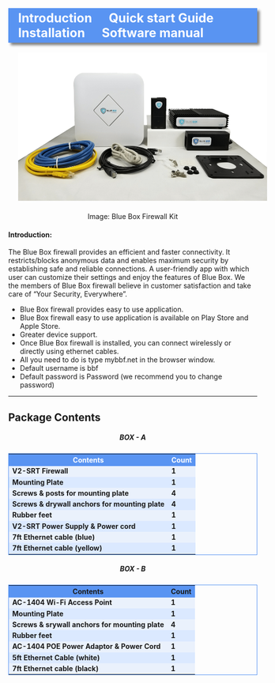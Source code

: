 <html>
<head>
	<title>BBF Manuals</title>
	<style>
		nav{
			background-color: #5994f2;
	    	padding: 5px;
	    	box-shadow: 5px 5px 5px grey;
		}
		nav a{
		padding: 0 15px;
		color:white;
		text-decoration: none;
		font-size:25px;
		}
		nav a:hover {
			color: black;
		}
		.firewall-kit-image{
			width:600px;
			height:300px;
			margin:20px;
		}
		.image-caption{
			background-color: gray;
		}
		.inner{
			width:900px;
		}
		.image-caption{
			background-color: whitesmoke;
    		margin: 0 171px;
    		border-radius: 5px;
    		margin-bottom: 30px;
		}
		intro-list li{
			    margin-left: 35px;
		}
	</style>
</head>
</html>
<body>
<nav>
  <a href="#"><b>Introduction</b></a>
  <a href="#"><b> Quick start Guide</b></a>
  <a href="#"><b>Installation</b></a>
  <a href="#"><b>Software manual</b></a>
 </nav>
<center><img src="Blue-Box-Firewall-AV2-Kit-Compleate.png" class="firewall-kit-image"></center>
<center><caption class="image-caption">Image: Blue Box Firewall Kit</caption></center>
<div>
<h4>Introduction:</h4>
<p>The Blue Box firewall provides an efficient and faster connectivity. It restricts/blocks anonymous data and enables maximum security    by establishing safe and reliable connections. A user-friendly app with which user can customize their settings and enjoy the features of Blue Box. We the members of Blue Box firewall believe in customer satisfaction and take care of “Your Security, Everywhere”. </p>
 <ul class="intro-list">
   <li>Blue Box firewall provides easy to use application.</li>
   <li>Blue Box firewall easy to use application is available on Play Store and Apple Store.</li>
   <li>Greater device support.</li>
   <li>Once Blue Box firewall is installed, you can connect wirelessly or directly using ethernet cables.</li>
   <li>All you need to do is type mybbf.net in the browser window.</li>
   <li>Default username is bbf</li>
   <li>Default password is Password (we recommend you to change password)</li>
  </ul>
 </div>
<hr>
<h2><b>Package Contents</b></h4>
<center><h5><b>BOX - A</h5></b></center>
<center>
<table style ="border:1px solid #5994f2; border-collapse:collapse; width:100%;font-weight: bold;">
	<tr style="background-color: #5994f2; text-align: center;">
		<th style="color:white">Contents</th>
		<th style="color:white">Count</th>
	</tr>
	<tr  style="background-color: #eaf1fc">
		<td>V2-SRT Firewall</td>
		<td>1</td>
	</tr>
	<tr  style="background-color: #dbe9ff">
		<td>Mounting Plate</td>
		<td>1</td>
	</tr>
	<tr  style="background-color: #eaf1fc">
		<td>Screws & posts for mounting plate</td>
		<td>4</td>
	</tr>
	<tr style="background-color: #dbe9ff">
		<td>Screws & drywall anchors for mounting plate</td>
		<td>4</td>
	</tr>
	<tr  style="background-color: #eaf1fc">
		<td>Rubber feet</td>
		<td>1</td>
	</tr>
	<tr style="background-color: #dbe9ff">
		<td>V2-SRT Power Supply & Power cord</td>
		<td>1</td>
	</tr>
	<tr  style="background-color: #eaf1fc">
		<td>7ft Ethernet cable (blue)</td>
		<td>1</td>
	</tr>
	<tr style="background-color:#dbe9ff">
		<td>7ft Ethernet cable (yellow)</td>
		<td>1</td>
	</tr>
</table>
</center>
<center><h5><b>BOX - B</h5></b></center>
<center>
<table style ="border:1px solid #5994f2; border-collapse:collapse; width:100%;font-weight: bold; margin-top: 20px;">
	<tr style="background-color: #5994f2; text-align: center;">
		<th>Contents</th>
		<th>Count</th>
	</tr>
	<tr  style="background-color: #eaf1fc">
		<td>AC-1404 Wi-Fi Access Point</td>
		<td>1</td>
	</tr>
	<tr  style="background-color: #dbe9ff">
		<td>Mounting Plate</td>
		<td>1</td>
	</tr>
	<tr  style="background-color: #eaf1fc">
		<td>Screws & srywall anchors for mounting plate</td>
		<td>4</td>
	</tr>
	<tr style="background-color: #dbe9ff">
		<td>Rubber feet</td>
		<td>1</td>
	</tr>
	<tr  style="background-color: #eaf1fc">
		<td>AC-1404 POE Power Adaptor & Power Cord</td>
		<td>1</td>
	</tr>
	<tr style="background-color: #dbe9ff">
		<td>5ft Ethernet Cable (white)</td>
		<td>1</td>
	</tr>
	<tr  style="background-color: #eaf1fc">
		<td>7ft Ethernet cable (black)</td>
		<td>1</td>
	</tr>
</table>
</center>
</body>
